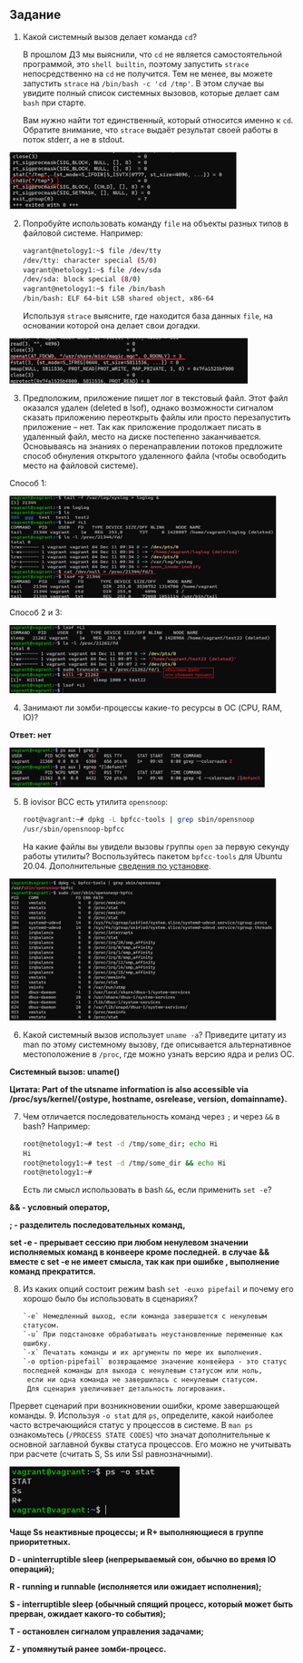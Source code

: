 
## Задание

1. Какой системный вызов делает команда `cd`? 

    В прошлом ДЗ мы выяснили, что `cd` не является самостоятельной  программой, это `shell builtin`, поэтому запустить `strace` непосредственно на `cd` не получится. Тем не менее, вы можете запустить `strace` на `/bin/bash -c 'cd /tmp'`. В этом случае вы увидите полный список системных вызовов, которые делает сам `bash` при старте. 

    Вам нужно найти тот единственный, который относится именно к `cd`. Обратите внимание, что `strace` выдаёт результат своей работы в поток stderr, а не в stdout.

<img alt="img.png" height="100" src="img.png" width="400"/>

2. Попробуйте использовать команду `file` на объекты разных типов в файловой системе. Например:
    ```bash
    vagrant@netology1:~$ file /dev/tty
    /dev/tty: character special (5/0)
    vagrant@netology1:~$ file /dev/sda
    /dev/sda: block special (8/0)
    vagrant@netology1:~$ file /bin/bash
    /bin/bash: ELF 64-bit LSB shared object, x86-64
    ```
    Используя `strace` выясните, где находится база данных `file`, на основании которой она делает свои догадки.

<img alt="img_1.png" height="80" src="img_1.png" width="420"/>

3. Предположим, приложение пишет лог в текстовый файл. Этот файл оказался удален (deleted в lsof), однако возможности сигналом сказать приложению переоткрыть файлы или просто перезапустить приложение – нет. Так как приложение продолжает писать в удаленный файл, место на диске постепенно заканчивается. Основываясь на знаниях о перенаправлении потоков предложите способ обнуления открытого удаленного файла (чтобы освободить место на файловой системе).

Способ 1:

<img alt="img_3.png" height="180" src="img_3.png" width="470"/>

Способ 2 и 3:

<img alt="img_2.png" height="120" src="img_2.png" width="470"/>

4. Занимают ли зомби-процессы какие-то ресурсы в ОС (CPU, RAM, IO)?

**Ответ: нет**

<img alt="img_4.png" height="70" src="img_4.png" width="450"/>

5. В iovisor BCC есть утилита `opensnoop`:
    ```bash
    root@vagrant:~# dpkg -L bpfcc-tools | grep sbin/opensnoop
    /usr/sbin/opensnoop-bpfcc
    ```
    На какие файлы вы увидели вызовы группы `open` за первую секунду работы утилиты? Воспользуйтесь пакетом `bpfcc-tools` для Ubuntu 20.04. Дополнительные [сведения по установке](https://github.com/iovisor/bcc/blob/master/INSTALL.md).

<img alt="img_5.png" height="250" src="img_5.png" width="470"/>

6. Какой системный вызов использует `uname -a`? Приведите цитату из man по этому системному вызову, где описывается альтернативное местоположение в `/proc`, где можно узнать версию ядра и релиз ОС.

**Системный вызов: uname()**

**Цитата: Part of the utsname information is also accessible via /proc/sys/kernel/{ostype, hostname, osrelease, version, domainname}.**

7. Чем отличается последовательность команд через `;` и через `&&` в bash? Например:
    ```bash
    root@netology1:~# test -d /tmp/some_dir; echo Hi
    Hi
    root@netology1:~# test -d /tmp/some_dir && echo Hi
    root@netology1:~#
    ```
    Есть ли смысл использовать в bash `&&`, если применить `set -e`?

**&& -  условный оператор,**

**;  - разделитель последовательных команд,**

**set -e - прерывает сессию при любом ненулевом значении исполняемых команд в конвеере кроме последней.**
**в случае &&  вместе с set -e не имеет смысла, так как при ошибке , выполнение команд прекратится.**

8. Из каких опций состоит режим bash `set -euxo pipefail` и почему его хорошо было бы использовать в сценариях?

       `-e` Немедленный выход, если команда завершается с ненулевым статусом. 
       `-u` При подстановке обрабатывать неустановленные переменные как ошибку.
       `-x` Печатать команды и их аргументы по мере их выполнения. 
       `-o option-pipefail` возвращаемое значение конвейера - это статус последней команды для выхода с ненулевым статусом или ноль,
        если ни одна команда не завершилась с ненулевым статусом.
        Для сценария увеличивает детальность логирования. 

Прервет сценарий при возникновении ошибки, кроме завершающей команды.
9. Используя `-o stat` для `ps`, определите, какой наиболее часто встречающийся статус у процессов в системе. В `man ps` ознакомьтесь (`/PROCESS STATE CODES`) что значат дополнительные к основной заглавной буквы статуса процессов. Его можно не учитывать при расчете (считать S, Ss или Ssl равнозначными).
  
<img alt="img_6.png" height="90" src="img_6.png" width="300"/>

**Чаще Ss неактивные процессы; и R+ выполняющиеся в группе приоритетных.**

**D - uninterruptible sleep (непрерываемый сон, обычно во время IO операций);**

**R - running и runnable (исполняется или ожидает исполнения);**

**S - interruptible sleep (обычный спящий процесс, который может быть
прерван, ожидает какого-то события);**

**T - остановлен сигналом управления задачами;**

**Z - упомянутый ранее зомби-процесс.**